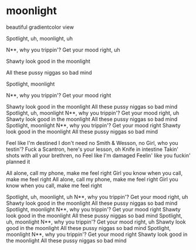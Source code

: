 # moonlight
beautiful gradientcolor view

Spotlight, uh, moonlight, uh


N**, why you trippin'? Get your mood right, uh


Shawty look good in the moonlight


All these pussy niggas so bad mind


Spotlight, moonlight


N**, why you trippin'? Get your mood right


Shawty look good in the moonlight
All these pussy niggas so bad mind
Spotlight, uh, moonlight
N**, why you trippin'? Get your mood right, uh
Shawty look good in the moonlight
All these pussy niggas so bad mind
Spotlight, moonlight
N**, why you trippin'? Get your mood right
Shawty look good in the moonlight
All these pussy niggas so bad mind


Feel like I'm destined
I don't need no Smith & Wesson, no
Girl, who you testin'?
Fuck a Scantron, here's your lesson, oh
Knife in intestine
Takin' shots with all your brethren, no
Feel like I'm damaged
Feelin' like you fuckin' planned it


All alone, call my phone, make me feel right
Girl you know when you call, make me feel right
All alone, call my phone, make me feel right
Girl you know when you call, make me feel right


Spotlight, uh, moonlight, uh
N**, why you trippin'? Get your mood right, uh
Shawty look good in the moonlight
All these pussy niggas so bad mind
Spotlight, moonlight
N**, why you trippin'? Get your mood right
Shawty look good in the moonlight
All these pussy niggas so bad mind
Spotlight, uh, moonlight
N**, why you trippin'? Get your mood right, uh
Shawty look good in the moonlight
All these pussy niggas so bad mind
Spotlight, moonlight
N**, why you trippin'? Get your mood right
Shawty look good in the moonlight
All these pussy niggas so bad mind
